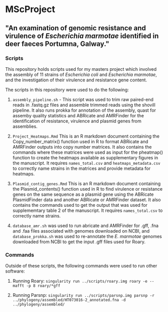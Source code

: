 # MScProject
## "An examination of genomic resistance and virulence of _Escherichia marmotae_ identified in deer faeces Portumna, Galway."

### Scripts

This repository holds scripts used for my masters project which involved the assembly of 11 strains of _Escherichia coli_ and _Escherichia marmotae_, and the investigation of their virulence and resistance gene content.

The scripts in this repository were used to do the following:

1. `assembly_pipeline.sh` - This script was used to trim raw paired-end reads in .fastq.gz files and assemble trimmed reads using the shovill pipeline. It also runs prokka for annotation of the assembly, quast for assemby quality statistics and ABRicate and AMRFinder for the identification of resistance, virulence and plasmid genes from assemblies.

2. `Project_Heatmaps.Rmd` This is an R markdown document containing the Copy_number_matrix() function used in R to format ABRicate and AMRFinder outputs into copy number matrices. It also contains the commands where these matrices were used as input for the pheatmap() function to create the heatmaps available as supplementary figures in the manuscript. It requires `names_total.csv` and `heatmaps_metadata.csv` to correctly name strains in the matrices and provide metadata for heatmaps.

3. `Plasmid_contig_genes.Rmd` This is an R markdown document containing the Plasmid_contents() function used in R to find virulence or resistance genes on the same sequence as a plasmid gene using the ABRicate PlasmidFinder data and another ABRicate or AMRFinder dataset. It also contains the commands used to get the output that was used for supplememtary table 2 of the manuscript. It requires `names_total.csv` to correctly name strains.

4. `database_amr.sh` was used to run abricate and AMRFinder for .gff, .fna and .faa files associated with genomes downloaded on NCBI, and `database_prokka.sh` was used to re-annotate the _E. marmotae_ genomes downloaded from NCBI to get the input .gff files used for Roary.

### Commands

Outside of these scripts, the following commands were used to run other software:

1. Running Roary: `singularity run ../scripts/roary.img roary -e --mafft -p 8 roary/*gff`

2. Running Parsnp: `singularity run ../scripts/parsnp.img parsnp -r ../phylogeny/assembled/HT073016-2_annotated.fna -d ../phylogeny/assembled/`
